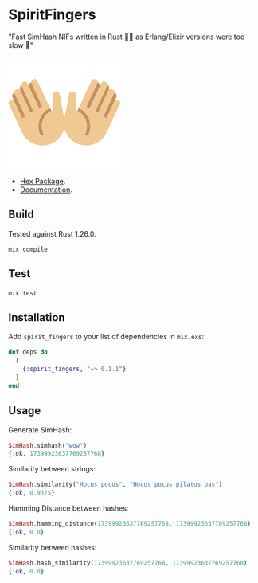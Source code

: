 # SpiritFingers

"Fast SimHash NIFs written in Rust 🐇💨 as Erlang/Elixir versions were too slow 🐢"

![logo](./logo.png)

* [Hex Package](https://hex.pm/packages/spirit_fingers).
* [Documentation](https://hexdocs.pm/spirit_fingers).

## Build

Tested against Rust 1.26.0.

```
mix compile
```

## Test

```
mix test
```

## Installation

Add `spirit_fingers` to your list of dependencies in `mix.exs`:

```elixir
def deps do
  [
    {:spirit_fingers, "~> 0.1.1"}
  ]
end
```

## Usage

Generate SimHash:
``` elixir
SimHash.simhash("wow")
{:ok, 17399923637769257768}
```

Similarity between strings:
``` elixir
SimHash.similarity("Hocus pocus", "Hocus pocus pilatus pas")
{:ok, 0.9375}
```

Hamming Distance between hashes:
``` elixir
SimHash.hamming_distance(17399923637769257768, 17399923637769257768)
{:ok, 0.0}
```

Similarity between hashes:
``` elixir
SimHash.hash_similarity(17399923637769257768, 17399923637769257768)
{:ok, 0.0}
```

